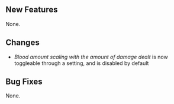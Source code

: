 ## New Features

None.

## Changes

- _Blood amount scaling with the amount of damage dealt_ is now toggleable through a setting, and is disabled by default

## Bug Fixes

None.